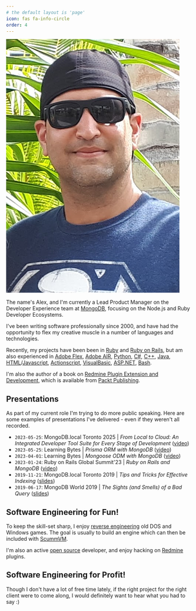```yaml
---
# the default layout is 'page'
icon: fas fa-info-circle
order: 4
---
```


![](/images/headshot.png)

The name's Alex, and I'm currently a Lead Product Manager on the Developer Experience team at [MongoDB](https://www.mongodb.com/), focusing on the Node.js and Ruby Developer Ecosystems.

I've been writing software professionally since 2000, and have had the opportunity to flex my creative muscle in a number of languages and technologies.

Recently, my projects have been been in [Ruby](http://www.ruby-lang.org/en/) and [Ruby on Rails](http://rubyonrails.org/), but am also experienced in [Adobe Flex](http://www.adobe.com/ca/products/flex.html), [Adobe AIR](http://www.adobe.com/ca/products/air.html), [Python](http://www.python.org/), [C#](http://en.wikipedia.org/wiki/C_Sharp_(programming_language)), [C++](http://en.wikipedia.org/wiki/C%2B%2B), [Java](http://www.java.com/en/), [HTML](http://en.wikipedia.org/wiki/HTML)/[Javascript](http://en.wikipedia.org/wiki/JavaScript), [Actionscript](http://en.wikipedia.org/wiki/ActionScript), [VisualBasic](http://en.wikipedia.org/wiki/Visual_Basic), [ASP.NET](http://www.asp.net/), [Bash](http://en.wikipedia.org/wiki/Bash).

I'm also the author of a book on [Redmine Plugin Extension and Development](https://www.packtpub.com/product/redmine-plugin-extension-and-development/9781783288748), which is available from [Packt Publishing](http://www.packtpub.com).

## Presentations

As part of my current role I'm trying to do more public speaking. Here are some examples of presentations I've delivered - even if they weren't all recorded.

* `2023-05-25`: MongoDB.local Toronto 2025 \| _From Local to Cloud: An Integrated Developer Tool Suite for Every Stage of Development_ ([video](https://www.youtube.com/watch?v=0rpne6tCf78&list=PL4RCxklHWZ9v_rnrq99NAWAwgXreTVbHN&index=7))
* `2023-05-25`: Learning Bytes \| _Prisma ORM with MongoDB_ ([video](https://learn.mongodb.com/courses/prisma-orm-with-mongodb))
* `2023-04-01`: Learning Bytes \| _Mongoose ODM with MongoDB_ ([video](https://learn.mongodb.com/learn/course/mongoose-odm-with-mongodb/learning-byte/learn))
* `2023-01-24`: Ruby on Rails Global Summit'23 \| _Ruby on Rails and MongoDB_ ([video](https://www.youtube.com/watch?v=UCdVBOJI3Ow&list=TLPQMjQwMTIwMjMqueSlzDsFKg&t=17872s))
* `2019-11-21`: MongoDB.local Toronto 2019 \| _Tips and Tricks for Effective Indexing_ ([slides](https://www.slideshare.net/mongodb/mongodb-local-toronto-2019-tips-and-tricks-for-effective-indexing))
* `2019-06-17`: MongoDB World 2019 \| _The Sights (and Smells) of a Bad Query_ ([slides](https://www.slideshare.net/mongodb/mongodb-world-2019-the-sights-and-smells-of-a-bad-query))

## Software Engineering for Fun!

To keep the skill-set sharp, I enjoy [reverse engineering](http://en.wikipedia.org/wiki/Reverse_engineering) old DOS and Windows games. The goal is usually to build an engine which can then be included with [ScummVM](http://www.scummvm.org).

I'm also an active [open source](http://en.wikipedia.org/wiki/Open_source) developer, and enjoy hacking on [Redmine](http://www.redmine.org) plugins.

## Software Engineering for Profit!

Though I don't have a lot of free time lately, if the right project for the right client were to come along, I would definitely want to hear what you had to say :)